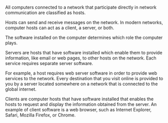 All computers connected to a network that participate directly in network communication are classified as hosts. 

Hosts can send and receive messages on the network. In modern networks, computer hosts can act as a client, a server, or both. 

The software installed on the computer determines which role the computer plays.

Servers are hosts that have software installed which enable them to provide information, like email or web pages, to other hosts on the network. Each service requires separate server software. 

For example, a host requires web server software in order to provide web services to the network. Every destination that you visit online is provided to you by a server located somewhere on a network that is connected to the global internet.

Clients are computer hosts that have software installed that enables the hosts to request and display the information obtained from the server. An example of client software is a web browser, such as Internet Explorer, Safari, Mozilla Firefox, or Chrome.